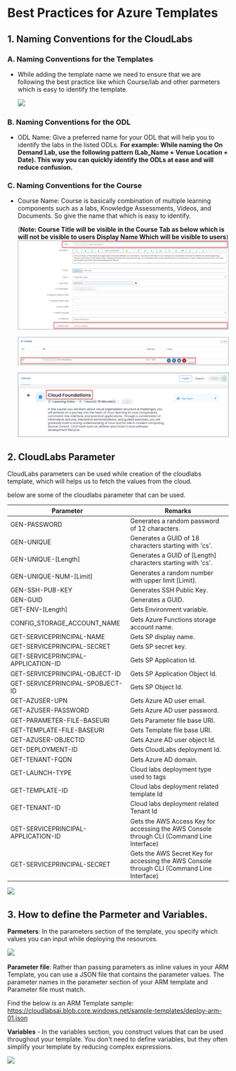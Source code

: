 # Best Practices for Azure Templates

## 1. Naming Conventions for the CloudLabs

### A. Naming Conventions for the Templates
   
   * While adding the template name we need to ensure that we are following the best practice like which Course/lab and other parmeters which is easy to identify the template.
   
     ![](./images/bst1.png)

### B. Naming Conventions for the ODL

   * ODL Name: Give a preferred name for your ODL that will help you to identify the labs in the listed ODLs. **For example: While naming the On Demand Lab, use the following pattern (Lab_Name + Venue Location + Date). This way you can quickly identify the ODLs at ease and will reduce confusion.**

### C. Naming Conventions for the Course

   * Course Name: Course is basically combination of multiple learning components such as a labs, Knowledge Assessments, Videos, and Documents. So give the name that which is easy to identify.

      (**Note: Course Title will be visible in the Course Tab as below which is will not be visible to users Display Name Which will be visible to users**)
      ![](./images/cg-02.png)
      
      ![](./images/cg01.png)

      ![](./images/cg-03.png)
   

## 2. CloudLabs Parameter
   CloudLabs parameters can be used while creation of the cloudlabs template, which will helps us to fetch the values from the cloud.
   
below are some of the cloudlabs parameter that can be used.


| **Parameter** | **Remarks** |
| ------------- | ----------- |
| GEN-PASSWORD  | Generates a random password of 12 characters.|
| GEN-UNIQUE    | Generates a GUID of 18 characters starting with 'cs'. |
| GEN-UNIQUE-[Length] | Generates a GUID of [Length] characters starting with 'cs'. |
| GEN-UNIQUE-NUM-[Limit] | Generates a random number with upper limit [Limit]. |
| GEN-SSH-PUB-KEY | Generates SSH Public Key. |
| GEN-GUID | Generates a GUID. |
| GET-ENV-[Length] | Gets Environment variable. |
| CONFIG_STORAGE_ACCOUNT_NAME | Gets Azure Functions storage account name. |
| GET-SERVICEPRINCIPAL-NAME | Gets SP display name. |
| GET-SERVICEPRINCIPAL-SECRET | Gets SP secret key. |
| GET-SERVICEPRINCIPAL-APPLICATION-ID | Gets SP Application Id. |
| GET-SERVICEPRINCIPAL-OBJECT-ID | Gets SP Application Object Id.|
| GET-SERVICEPRINCIPAL-SPOBJECT-ID | Gets SP Object Id.|
| GET-AZUSER-UPN | Gets Azure AD user email. |
| GET-AZUSER-PASSWORD | Gets Azure AD user password. |
| GET-PARAMETER-FILE-BASEURI | Gets Parameter file base URI.
| GET-TEMPLATE-FILE-BASEURI | Gets Template file base URI. |
| GET-AZUSER-OBJECTID | Gets Azure AD user object Id. |
| GET-DEPLOYMENT-ID | Gets CloudLabs deployment Id.
 | GET-TENANT-FQDN | Gets Azure AD domain. |
| GET-LAUNCH-TYPE | Cloud labs deployment type used to tags|
| GET-TEMPLATE-ID | Cloud labs deployment related template Id |
| GET-TENANT-ID | Cloud labs deployment related Tenant Id |
| GET-SERVICEPRINCIPAL-APPLICATION-ID | Gets the AWS Access Key for accessing the AWS Console through CLI (Command Line Interface) |
| GET-SERVICEPRINCIPAL-SECRET | Gets the AWS Secret Key for accessing the AWS Console through CLI (Command Line Interface) |

![](./images/bst2.png)

## 3. How to define the Parmeter and Variables.

 **Parmeters**: In the parameters section of the template, you specify which values you can input while deploying the resources.

 ![](./images/bst3.png)

 **Parameter file**: Rather than passing parameters as inline values in your ARM Template, you can use a JSON file that contains the parameter values. The parameter names in the parameter section of your ARM template and Parameter file must match.

 Find the below is an ARM Template sample: https://cloudlabsai.blob.core.windows.net/sample-templates/deploy-arm-01.json



 **Variables** - In the variables section, you construct values that can be used throughout your template. You don't need to define variables, but they often simplify your template by reducing complex expressions.

 ![](./images/bst4.png)




 


       

